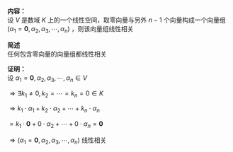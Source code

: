 **内容：**    
设 $V$ 是数域 $K$ 上的一个线性空间，取零向量与另外 $n-1$ 个向量构成一个向量组 $(\alpha_1=\mathbf0,\alpha_2,\alpha_3,\cdots,\alpha_n)$ ，则该向量组线性相关    
    
**简述**    
任何包含零向量的向量组都线性相关    
    
**证明：**    
设 $\alpha_1=\mathbf0,\alpha_2,\alpha_3,\cdots,\alpha_n\in V$     
    
 $\Rightarrow\exists k_1\neq0,k_2=\cdots=k_n=0\in K$     
    
 $\Rightarrow k_1\cdot\alpha_1+k_2\cdot\alpha_2    
+\cdots+k_n\cdot\alpha_n$     
    
 $=k_1\cdot\mathbf0+0\cdot\alpha_2    
+\cdots+0\cdot\alpha_n=\mathbf0$     
    
 $\Rightarrow(\alpha_1=\mathbf0,\alpha_2,\alpha_3,\cdots,\alpha_n)$ 线性相关    

